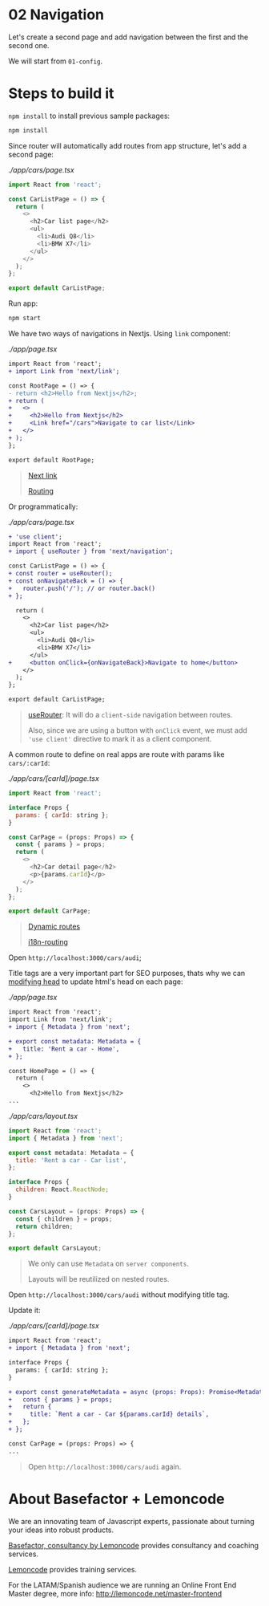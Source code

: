 # 02 Navigation

Let's create a second page and add navigation between the first and the second one.

We will start from `01-config`.

# Steps to build it

`npm install` to install previous sample packages:

```bash
npm install
```

Since router will automatically add routes from app structure, let's add a second page:

_./app/cars/page.tsx_

```javascript
import React from 'react';

const CarListPage = () => {
  return (
    <>
      <h2>Car list page</h2>
      <ul>
        <li>Audi Q8</li>
        <li>BMW X7</li>
      </ul>
    </>
  );
};

export default CarListPage;
```

Run app:

```bash
npm start
```

We have two ways of navigations in Nextjs. Using `link` component:

_./app/page.tsx_

```diff
import React from 'react';
+ import Link from 'next/link';

const RootPage = () => {
- return <h2>Hello from Nextjs</h2>;
+ return (
+   <>
+     <h2>Hello from Nextjs</h2>
+     <Link href="/cars">Navigate to car list</Link>
+   </>
+ );
};

export default RootPage;

```
> [Next link](https://nextjs.org/docs/app/api-reference/components/link)
>
> [Routing](https://nextjs.org/docs/app/building-your-application/routing)

Or programmatically:

_./app/cars/page.tsx_

```diff
+ 'use client';
import React from 'react';
+ import { useRouter } from 'next/navigation';

const CarListPage = () => {
+ const router = useRouter();
+ const onNavigateBack = () => {
+   router.push('/'); // or router.back()
+ };

  return (
    <>
      <h2>Car list page</h2>
      <ul>
        <li>Audi Q8</li>
        <li>BMW X7</li>
      </ul>
+     <button onClick={onNavigateBack}>Navigate to home</button>
    </>
  );
};

export default CarListPage;

```

> [useRouter](https://nextjs.org/docs/app/building-your-application/routing/linking-and-navigating#userouter-hook): It will do a `client-side` navigation between routes. 
>
> Also, since we are using a button with `onClick` event, we must add `'use client'` directive to mark it as a client component.

A common route to define on real apps are route with params like `cars/:carId`:

_./app/cars/\[carId\]/page.tsx_

```javascript
import React from 'react';

interface Props {
  params: { carId: string };
}

const CarPage = (props: Props) => {
  const { params } = props;
  return (
    <>
      <h2>Car detail page</h2>
      <p>{params.carId}</p>
    </>
  );
};

export default CarPage;

```

> [Dynamic routes](https://nextjs.org/docs/app/building-your-application/routing/dynamic-routes)
>
> [i18n-routing](https://nextjs.org/docs/app/building-your-application/routing/internationalization)

Open `http://localhost:3000/cars/audi`;

Title tags are a very important part for SEO purposes, thats why we can [modifying head](https://nextjs.org/docs/app/building-your-application/routing/pages-and-layouts#modifying-head) to update html's head on each page:

_./app/page.tsx_

```diff
import React from 'react';
import Link from 'next/link';
+ import { Metadata } from 'next';

+ export const metadata: Metadata = {
+   title: 'Rent a car - Home',
+ };

const HomePage = () => {
  return (
    <>
      <h2>Hello from Nextjs</h2>
...

```

_./app/cars/layout.tsx_

```jsx
import React from 'react';
import { Metadata } from 'next';

export const metadata: Metadata = {
  title: 'Rent a car - Car list',
};

interface Props {
  children: React.ReactNode;
}

const CarsLayout = (props: Props) => {
  const { children } = props;
  return children;
};

export default CarsLayout;

```

> We only can use `Metadata` on `server components`.
>
> Layouts will be reutilized on nested routes.

Open `http://localhost:3000/cars/audi` without modifying title tag.

Update it:

_./app/cars/\[carId\]/page.tsx_

```diff
import React from 'react';
+ import { Metadata } from 'next';

interface Props {
  params: { carId: string };
}

+ export const generateMetadata = async (props: Props): Promise<Metadata> => {
+   const { params } = props;
+   return {
+     title: `Rent a car - Car ${params.carId} details`,
+   };
+ };

const CarPage = (props: Props) => {
...

```

> Open `http://localhost:3000/cars/audi` again.

# About Basefactor + Lemoncode

We are an innovating team of Javascript experts, passionate about turning your ideas into robust products.

[Basefactor, consultancy by Lemoncode](http://www.basefactor.com) provides consultancy and coaching services.

[Lemoncode](http://lemoncode.net/services/en/#en-home) provides training services.

For the LATAM/Spanish audience we are running an Online Front End Master degree, more info: http://lemoncode.net/master-frontend
